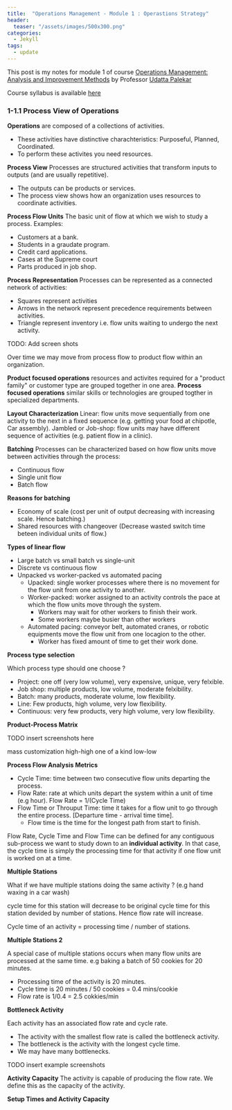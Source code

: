 ```yaml
---
title:  "Operations Management - Module 1 : Operastions Strategy"
header:
  teaser: "/assets/images/500x300.png"
categories: 
  - Jekyll
tags:
  - update
---
```


This post is my notes for module 1 of course [Operations Management: Analysis and Improvement Methods](https://www.coursera.org/learn/operations-management/home/welcome) by Professor [Udatta Palekar](https://www.linkedin.com/in/udatta-palekar-56a16017)

Course syllabus is available [here](https://www.coursera.org/learn/operations-management/supplement/CkTwH/syllabus) 

### 1-1.1 Process View of Operations

**Operations** are composed of a collections of activities. 
- These activities have distinctive charachteristics: Purposeful, Planned, Coordinated. 
- To perform these activites you need resources.

**Process View** Processes are structured activities that transform inputs to outputs (and are usually repetitive).
- The outputs can be products or services.
- The process view shows how an organization uses resources to coordinate activities.

**Process Flow Units**
The basic unit of flow at which we wish to study a process. Examples:
- Customers at a bank.
- Students in a graudate program.
- Credit card applications.
- Cases at the Supreme court
- Parts produced in job shop. 

**Process Representation**
Processes can be represented as a connected network of activities:
- Squares represent activities
- Arrows in the network represent precedence requirements between activities.
- Triangle represent inventory i.e. flow units waiting to undergo the next activity.

TODO: Add screen shots

Over time we may move from process flow to product flow within an organization.

**Product focused operations** resources and activites required for a "product family" or customer type are grouped together in one area.
**Process focused operations** similar skills or technologies are grouped togther in specialized departments.

**Layout Characterization**
Linear: flow units move sequentially from one activity to the next in a fixed sequence (e.g. getting your food at chipotle, Car assembly).
Jambled or Job-shop: flow units may have different sequence of activities (e.g. patient flow in a clinic).

**Batching**
Processes can be characterized based on how flow units move between activities through the process:
- Continuous flow
- Single unit flow
- Batch flow

**Reasons for batching**
- Economy of scale (cost per unit of output decreasing with increasing scale. Hence batching.)
- Shared resources with changeover (Decrease wasted switch time beteen individual units of flow.)

**Types of linear flow**
- Large batch vs small batch vs single-unit
- Discrete vs continuous flow
- Unpacked vs worker-packed vs automated pacing
    - Upacked: single worker processes where there is no movement for the flow unit from one activity to another.
    - Worker-packed: worker assigned to an activity controls the pace at which the flow units move through the system.
      - Workers may wait for other workers to finish their work.
      - Some workers maybe busier than other workers
    - Automated pacing: conveyor belt, automated cranes, or robotic equipments move the flow unit from one locagion to the other.
      - Worker has fixed amount of time to get their work done.

**Process type selection**

Which process type should one choose ?
- Project: one off (very low volume), very expensive, unique, very felxible.
- Job shop: multiple products, low volume, moderate felxibility.
- Batch: many products, moderate volume, low flexibility.
- Line: Few products, high volume, very low flexibility.
- Continuous: very few products, very high volume, very low flexibility.

**Product-Process Matrix**

TODO insert screenshots here

mass customization high-high
one of a kind low-low

**Process Flow Analysis Metrics**
- Cycle Time: time between two consecutive flow units departing the process.
- Flow Rate: rate at which units depart the system within a unit of time (e.g hour). Flow Rate = 1/(Cycle Time)
- Flow Time or Throuput Time: time it takes for a flow unit to go through the entire process. [Departure time - arrival time time].
  - Flow time is the time for the longest path from start to finish.

Flow Rate, Cycle Time and Flow Time can be defined for any contiguous sub-process we want to study down to an **individual activity**. In that case, the cycle time is simply the processing time for that activity if one flow unit is worked on at a time.

**Multiple Stations**

What if we have multiple stations doing the same activity ? (e.g hand waxing in a car wash)

cycle time for this station will decrease to be original cycle time for this station devided by number of stations. Hence flow rate will increase.

Cycle time of an activity = processing time / number of stations.

**Multiple Stations 2**

A special case of multiple stations occurs when many flow units are processed at the same time. e.g baking a batch of 50 cookies for 20 minutes.
- Processing time of the activity is 20 minutes.
- Cycle time is 20 minutes / 50 cookies = 0.4 mins/cookie
- Flow rate is 1/0.4 = 2.5 cokkies/min

**Bottleneck Activity**

Each activity has an associated flow rate and cycle rate.
- The activity with the smallest flow rate is called the bottleneck activity.
- The bottleneck is the activity with the longest cycle time.
- We may have many bottlenecks.

TODO insert example screenshots

**Activity Capacity** The activity is capable of producing the flow rate. We define this as the capacity of the activity.

**Setup Times and Activity Capacity**